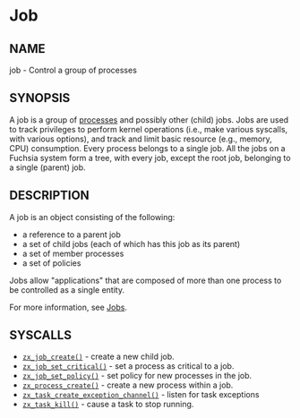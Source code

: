 # Job

## NAME

job - Control a group of processes

## SYNOPSIS

A job is a group of [processes](process.md) and possibly other (child)
jobs. Jobs are used to track privileges to perform kernel operations (i.e., make
various syscalls, with various options), and track and limit basic resource
(e.g., memory, CPU) consumption. Every process belongs to a single job. All the
jobs on a Fuchsia system form a tree, with every job, except the root job,
belonging to a single (parent) job.

## DESCRIPTION

A job is an object consisting of the following:

+ a reference to a parent job
+ a set of child jobs (each of which has this job as its parent)
+ a set of member processes
+ a set of policies

Jobs allow "applications" that are composed of more than one process to be
controlled as a single entity.

For more information, see [Jobs](/docs/concepts/process/jobs.md).


## SYSCALLS

 - [`zx_job_create()`] - create a new child job.
 - [`zx_job_set_critical()`] - set a process as critical to a job.
 - [`zx_job_set_policy()`] - set policy for new processes in the job.
 - [`zx_process_create()`] - create a new process within a job.
 - [`zx_task_create_exception_channel()`] - listen for task exceptions
 - [`zx_task_kill()`] - cause a task to stop running.

[`zx_job_create()`]: /docs/reference/syscalls/job_create.md
[`zx_job_set_critical()`]: /docs/reference/syscalls/job_set_critical.md
[`zx_job_set_policy()`]: /docs/reference/syscalls/job_set_policy.md
[`zx_process_create()`]: /docs/reference/syscalls/process_create.md
[`zx_task_create_exception_channel()`]: /docs/reference/syscalls/task_create_exception_channel.md
[`zx_task_kill()`]: /docs/reference/syscalls/task_kill.md
